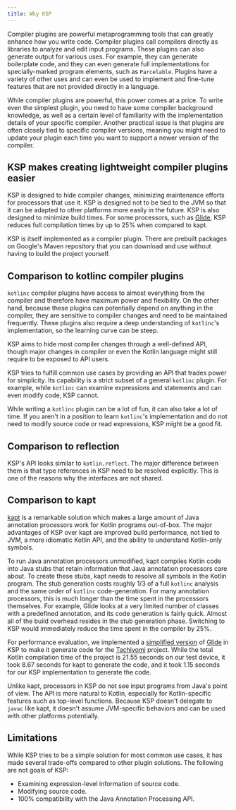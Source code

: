 ```yaml
---
title: Why KSP
---
```



Compiler plugins are powerful metaprogramming tools that can greatly enhance how you write code.
Compiler plugins call compilers directly as libraries to analyze and edit input programs. These plugins can also generate
output for various uses. For example, they can generate boilerplate code, and they can even generate full implementations
for specially-marked program elements, such as `Parcelable`. Plugins have a variety of other uses and can even be used
to implement and fine-tune features that are not provided directly in a language.

While compiler plugins are powerful, this power comes at a price. To write even the simplest plugin, you need to have
some compiler background knowledge, as well as a certain level of familiarity with the implementation details of your
specific compiler. Another practical issue is that plugins are often closely tied to specific compiler versions,
meaning you might need to update your plugin each time you want to support a newer version of the compiler.

## KSP makes creating lightweight compiler plugins easier

KSP is designed to hide compiler changes, minimizing maintenance efforts for processors that use it. KSP is designed not
to be tied to the JVM so that it can be adapted to other platforms more easily in the future. KSP is also designed to
minimize build times. For some processors, such as [Glide](https://github.com/bumptech/glide), KSP reduces full compilation
times by up to 25% when compared to kapt.

KSP is itself implemented as a compiler plugin. There are prebuilt packages on Google's Maven repository that you can
download and use without having to build the project yourself.

## Comparison to kotlinc compiler plugins

`kotlinc` compiler plugins have access to almost everything from the compiler and therefore have maximum power and flexibility.
On the other hand, because these plugins can potentially depend on anything in the compiler, they are sensitive to
compiler changes and need to be maintained frequently. These plugins also require a deep understanding of `kotlinc`'s
implementation, so the learning curve can be steep.

KSP aims to hide most compiler changes through a well-defined API, though major changes in compiler or even the Kotlin
language might still require to be exposed to API users.

KSP tries to fulfill common use cases by providing an API that trades power for simplicity. Its capability is a strict
subset of a general `kotlinc` plugin. For example, while `kotlinc` can examine expressions and statements and can even
modify code, KSP cannot.

While writing a `kotlinc` plugin can be a lot of fun, it can also take a lot of time. If you aren't in a position to
learn `kotlinc`'s implementation and do not need to modify source code or read expressions, KSP might be a good fit.

## Comparison to reflection

KSP's API looks similar to `kotlin.reflect`. The major difference between them is that type references in KSP need to be
resolved explicitly. This is one of the reasons why the interfaces are not shared.

## Comparison to kapt

[kapt](./kapt.md) is a remarkable solution which makes a large amount of Java annotation processors work for Kotlin
programs out-of-box. The major advantages of KSP over kapt are improved build performance, not tied to JVM, a more
idiomatic Kotlin API, and the ability to understand Kotlin-only symbols.

To run Java annotation processors unmodified, kapt compiles Kotlin code into Java stubs that retain information that
Java annotation processors care about. To create these stubs, kapt needs to resolve all symbols in the Kotlin program.
The stub generation costs roughly 1/3 of a full `kotlinc` analysis and the same order of `kotlinc` code-generation.
For many annotation processors, this is much longer than the time spent in the processors themselves.
For example, Glide looks at a very limited number of classes with a predefined annotation, and its code generation
is fairly quick. Almost all of the build overhead resides in the stub generation phase. Switching to KSP would immediately
reduce the time spent in the compiler by 25%.

For performance evaluation, we implemented a [simplified version](https://github.com/google/ksp/releases/download/1.4.10-dev-experimental-20200924/miniGlide.zip)
of [Glide](https://github.com/bumptech/glide) in KSP to make it generate code for the [Tachiyomi](https://github.com/tachiyomiorg) project.
While the total Kotlin compilation time of the project is 21.55 seconds on our test device, it took 8.67 seconds for kapt
to generate the code, and it took 1.15 seconds for our KSP implementation to generate the code.

Unlike kapt, processors in KSP do not see input programs from Java's point of view. The API is more natural to Kotlin,
especially for Kotlin-specific features such as top-level functions. Because KSP doesn't delegate to `javac` like kapt,
it doesn't assume JVM-specific behaviors and can be used with other platforms potentially.

## Limitations

While KSP tries to be a simple solution for most common use cases, it has made several trade-offs compared to other plugin solutions.
The following are not goals of KSP:

* Examining expression-level information of source code.
* Modifying source code.
* 100% compatibility with the Java Annotation Processing API.
